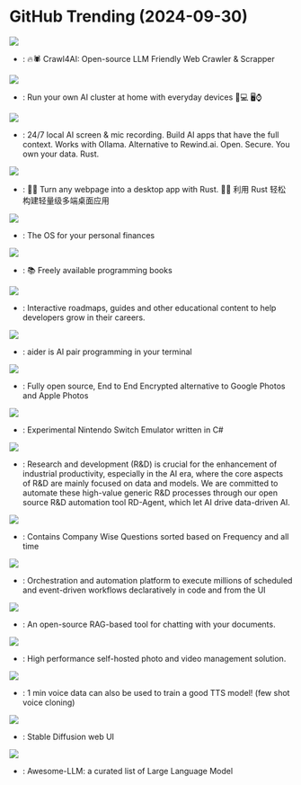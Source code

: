 # GitHub Trending (2024-09-30)

![](https://img.shields.io/badge/Python-New%202-green?style=flat-square&logo=appveyor)
- [](https://github.comundefined): 🔥🕷️ Crawl4AI: Open-source LLM Friendly Web Crawler & Scrapper

![](https://img.shields.io/badge/Python-New%20353-green?style=flat-square&logo=appveyor)
- [](https://github.comundefined): Run your own AI cluster at home with everyday devices 📱💻 🖥️⌚

![](https://img.shields.io/badge/Rust-New%20551-green?style=flat-square&logo=appveyor)
- [](https://github.comundefined): 24/7 local AI screen & mic recording. Build AI apps that have the full context. Works with Ollama. Alternative to Rewind.ai. Open. Secure. You own your data. Rust.

![](https://img.shields.io/badge/Rust-New%20352-green?style=flat-square&logo=appveyor)
- [](https://github.comundefined): 🤱🏻 Turn any webpage into a desktop app with Rust. 🤱🏻 利用 Rust 轻松构建轻量级多端桌面应用

![](https://img.shields.io/badge/Ruby-New%20295-green?style=flat-square&logo=appveyor)
- [](https://github.comundefined): The OS for your personal finances

![](https://img.shields.io/badge/none-New%20118-green?style=flat-square&logo=appveyor)
- [](https://github.comundefined): 📚 Freely available programming books

![](https://img.shields.io/badge/TypeScript-New%20162-green?style=flat-square&logo=appveyor)
- [](https://github.comundefined): Interactive roadmaps, guides and other educational content to help developers grow in their careers.

![](https://img.shields.io/badge/Python-New%20106-green?style=flat-square&logo=appveyor)
- [](https://github.comundefined): aider is AI pair programming in your terminal

![](https://img.shields.io/badge/Dart-New%2063-green?style=flat-square&logo=appveyor)
- [](https://github.comundefined): Fully open source, End to End Encrypted alternative to Google Photos and Apple Photos

![](https://img.shields.io/badge/C%23-New%2028-green?style=flat-square&logo=appveyor)
- [](https://github.comundefined): Experimental Nintendo Switch Emulator written in C#

![](https://img.shields.io/badge/Python-New%2020-green?style=flat-square&logo=appveyor)
- [](https://github.comundefined): Research and development (R&D) is crucial for the enhancement of industrial productivity, especially in the AI era, where the core aspects of R&D are mainly focused on data and models. We are committed to automate these high-value generic R&D processes through our open source R&D automation tool RD-Agent, which let AI drive data-driven AI.

![](https://img.shields.io/badge/none-New%20132-green?style=flat-square&logo=appveyor)
- [](https://github.comundefined): Contains Company Wise Questions sorted based on Frequency and all time

![](https://img.shields.io/badge/Java-New%20126-green?style=flat-square&logo=appveyor)
- [](https://github.comundefined): Orchestration and automation platform to execute millions of scheduled and event-driven workflows declaratively in code and from the UI

![](https://img.shields.io/badge/Python-New%20220-green?style=flat-square&logo=appveyor)
- [](https://github.comundefined): An open-source RAG-based tool for chatting with your documents.

![](https://img.shields.io/badge/TypeScript-New%20362-green?style=flat-square&logo=appveyor)
- [](https://github.comundefined): High performance self-hosted photo and video management solution.

![](https://img.shields.io/badge/Python-New%2046-green?style=flat-square&logo=appveyor)
- [](https://github.comundefined): 1 min voice data can also be used to train a good TTS model! (few shot voice cloning)

![](https://img.shields.io/badge/Python-New%2056-green?style=flat-square&logo=appveyor)
- [](https://github.comundefined): Stable Diffusion web UI

![](https://img.shields.io/badge/none-New%20100-green?style=flat-square&logo=appveyor)
- [](https://github.comundefined): Awesome-LLM: a curated list of Large Language Model

